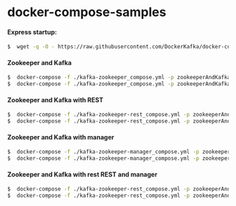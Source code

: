 # docker-compose-samples


#### Express startup:
```sh
$  wget -q -O - https://raw.githubusercontent.com/DockerKafka/docker-compose-samples/master/kafka-zookeeper-rest-manager_compose.yml | docker-compose -f - -p expressUp up -d
```

#### Zookeeper and Kafka
```sh
$  docker-compose -f ./kafka-zookeeper_compose.yml -p zookeeperAndKafka up -d
$  docker-compose -f ./kafka-zookeeper_compose.yml -p zookeeperAndKafka stop
```
#### Zookeeper and Kafka with REST
```sh
$  docker-compose -f ./kafka-zookeeper-rest_compose.yml -p zookeeperAndKafkaWithRest up -d
$  docker-compose -f ./kafka-zookeeper-rest_compose.yml -p zookeeperAndKafkaWithRest stop
```

#### Zookeeper and Kafka with manager
```sh
$  docker-compose -f ./kafka-zookeeper-manager_compose.yml -p zookeeperAndKafkaWithManager up -d
$  docker-compose -f ./kafka-zookeeper-manager_compose.yml -p zookeeperAndKafkaWithManager stop
```

#### Zookeeper and Kafka with rest REST and manager
```sh
$  docker-compose -f ./kafka-zookeeper-rest_compose.yml -p zookeeperAndKafkaWithRestAndManager up -d
$  docker-compose -f ./kafka-zookeeper-rest_compose.yml -p zookeeperAndKafkaWithRestAndManager stop
```
